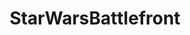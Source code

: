 ---
title: StarWarsBattlefront
crosslinks:
- livven
- anti_gif_bot
- youtubot
- StarWars
- EmpireDidNothingWrong
- Gamingcirclejerk
- BattlefrontMemes
- u_imguralbumbot
- PrequelMemes
- battlefront
- tmsbmeta
- john_yukis_bots
- StarWarsLeaks
- titlegore
- gaming
- AskReddit
- prequelmemes
- MassdropBot
- BattlefrontModding
- Games
---